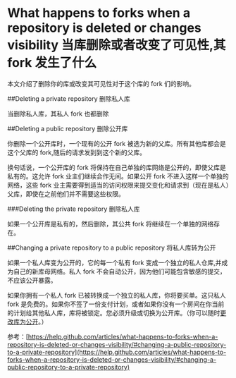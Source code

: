 What happens to forks when a repository is deleted or changes visibility 当库删除或者改变了可见性,其 fork 发生了什么
===========

本文介绍了删除你的库或改变其可见性对于这个库的 fork 们的影响。

##Deleting a private repository 删除私人库

当删除私人库，其私人 fork 也都删除

##Deleting a public repository 删除公开库

你删除一个公开库时，一个现有的公开 fork 被选为新的父库。所有其他库都会是这个父库的 fork,随后的请求发到到这个新的父库。

换句话说，一个公开库的 fork 将保持在自己单独的库网络是公开的，即使父库是私有的。这允许 fork 业主们继续合作无间。如果公开 fork 不进入这样一个单独的网络，这些 fork 业主需要得到适当的访问权限来提交变化和请求到（现在是私人）父库，即使在之前他们并不需要这些权限。

###Deleting the private repository 删除私人库

如果一个公开库是私有的，然后删除，其公共 fork 将继续在一个单独的网络存在。

##Changing a private repository to a public repository 将私人库转为公开

如果一个私人库变为公开的，它的每一个私有 fork 变成一个独立的私人仓库,并成为自己的新库母网络。私人 fork 不会自动公开，因为他们可能包含敏感的提交，不应该公开暴露。

如果你拥有一个私人 fork 已被转换成一个独立的私人库，你将要买单。这只私人 fork 是免费的。如果你不签了一份支付计划，或者如果你没有一个房间在你当前的计划给其他私人库，库将被锁定。您必须升级或切换为公开库。（你可以随时[更改库为公开](https://github.com/waylau/github-help/blob/master/Making%20a%20private%20repository%20public%20%E7%A7%81%E4%BA%BA%E5%BA%93%E8%BD%AC%E4%B8%BA%E5%85%AC%E5%BC%80.md)。）

参考：[https://help.github.com/articles/what-happens-to-forks-when-a-repository-is-deleted-or-changes-visibility/#changing-a-public-repository-to-a-private-repository](https://help.github.com/articles/what-happens-to-forks-when-a-repository-is-deleted-or-changes-visibility/#changing-a-public-repository-to-a-private-repository)

